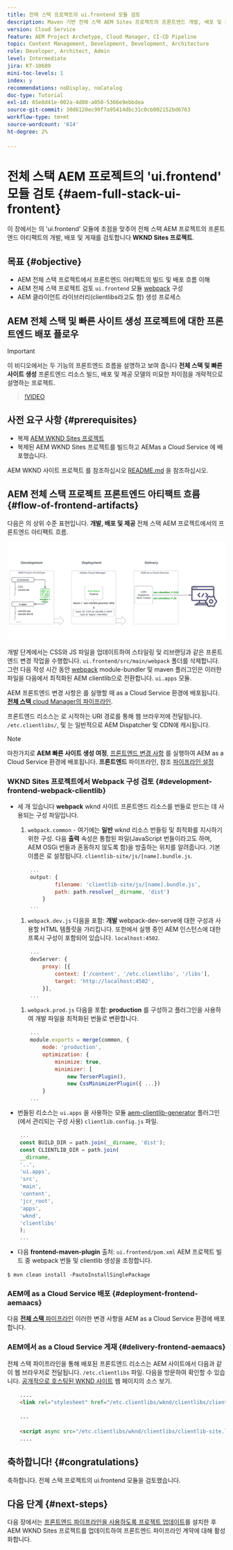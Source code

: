 ```yaml
---
title: 전체 스택 프로젝트의 ui.frontend 모듈 검토
description: Maven 기반 전체 스택 AEM Sites 프로젝트의 프론트엔드 개발, 배포 및 게재 수명 주기를 검토합니다.
version: Cloud Service
feature: AEM Project Archetype, Cloud Manager, CI-CD Pipeline
topic: Content Management, Development, Development, Architecture
role: Developer, Architect, Admin
level: Intermediate
jira: KT-10689
mini-toc-levels: 1
index: y
recommendations: noDisplay, noCatalog
doc-type: Tutorial
exl-id: 65e8d41e-002a-4d80-a050-5366e9ebbdea
source-git-commit: 30d6120ec99f7a95414dbc31c0cb002152bd6763
workflow-type: tm+mt
source-wordcount: '614'
ht-degree: 2%

---
```


# 전체 스택 AEM 프로젝트의 &#39;ui.frontend&#39; 모듈 검토 {#aem-full-stack-ui-frontent}

이 장에서는 의 &#39;ui.frontend&#39; 모듈에 초점을 맞추어 전체 스택 AEM 프로젝트의 프론트엔드 아티팩트의 개발, 배포 및 게재를 검토합니다 __WKND Sites 프로젝트__.


## 목표 {#objective}

* AEM 전체 스택 프로젝트에서 프론트엔드 아티팩트의 빌드 및 배포 흐름 이해
* AEM 전체 스택 프로젝트 검토 `ui.frontend` 모듈 [webpack](https://webpack.js.org/) 구성
* AEM 클라이언트 라이브러리(clientlibs라고도 함) 생성 프로세스

## AEM 전체 스택 및 빠른 사이트 생성 프로젝트에 대한 프론트엔드 배포 플로우

>[!IMPORTANT]
>
>이 비디오에서는 두 기능의 프론트엔드 흐름을 설명하고 보여 줍니다 **전체 스택 및 빠른 사이트 생성** 프론트엔드 리소스 빌드, 배포 및 제공 모델의 미묘한 차이점을 개략적으로 설명하는 프로젝트.

>[!VIDEO](https://video.tv.adobe.com/v/3409344?quality=12&learn=on)

## 사전 요구 사항 {#prerequisites}


* 복제 [AEM WKND Sites 프로젝트](https://github.com/adobe/aem-guides-wknd)
* 복제된 AEM WKND Sites 프로젝트를 빌드하고 AEMas a Cloud Service 에 배포했습니다.

AEM WKND 사이트 프로젝트 를 참조하십시오 [README.md](https://github.com/adobe/aem-guides-wknd/blob/main/README.md) 을 참조하십시오.

## AEM 전체 스택 프로젝트 프론트엔드 아티팩트 흐름 {#flow-of-frontend-artifacts}

다음은 의 상위 수준 표현입니다. __개발, 배포 및 제공__ 전체 스택 AEM 프로젝트에서의 프론트엔드 아티팩트 흐름.

![프론트엔드 아티팩트 개발, 배포 및 전달](assets/Dev-Deploy-Delivery-AEM-Project.png)


개발 단계에서는 CSS와 JS 파일을 업데이트하여 스타일링 및 리브랜딩과 같은 프론트엔드 변경 작업을 수행합니다. `ui.frontend/src/main/webpack` 폴더를 삭제합니다. 그런 다음 작성 시간 동안 [webpack](https://webpack.js.org/) module-bundler 및 maven 플러그인은 이러한 파일을 다음에서 최적화된 AEM clientlib으로 전환합니다. `ui.apps` 모듈.

AEM 프론트엔드 변경 사항은 를 실행할 때 as a Cloud Service 환경에 배포됩니다. [__전체 스택__ cloud Manager의 파이프라인](https://experienceleague.adobe.com/docs/experience-manager-cloud-service/content/implementing/using-cloud-manager/cicd-pipelines/introduction-ci-cd-pipelines.html).

프론트엔드 리소스는 로 시작하는 URI 경로를 통해 웹 브라우저에 전달됩니다. `/etc.clientlibs/`, 및 는 일반적으로 AEM Dispatcher 및 CDN에 캐시됩니다.


>[!NOTE]
>
> 마찬가지로 __AEM 빠른 사이트 생성 여정__, [프론트엔드 변경 사항](https://experienceleague.adobe.com/docs/experience-manager-cloud-service/content/sites/administering/site-creation/quick-site/customize-theme.html) 를 실행하여 AEM as a Cloud Service 환경에 배포됩니다. __프론트엔드__ 파이프라인, 참조 [파이프라인 설정](https://experienceleague.adobe.com/docs/experience-manager-cloud-service/content/sites/administering/site-creation/quick-site/pipeline-setup.html)

### WKND Sites 프로젝트에서 Webpack 구성 검토 {#development-frontend-webpack-clientlib}

* 세 개 있습니다 __webpack__ wknd 사이트 프론트엔드 리소스를 번들로 만드는 데 사용되는 구성 파일입니다.

   1. `webpack.common` - 여기에는 __일반__ wknd 리소스 번들링 및 최적화를 지시하기 위한 구성. 다음 __출력__ 속성은 통합된 파일(JavaScript 번들이라고도 하며, AEM OSGi 번들과 혼동하지 않도록 함)을 방출하는 위치를 알려줍니다. 기본 이름은 로 설정됩니다. `clientlib-site/js/[name].bundle.js`.

  ```javascript
      ...
      output: {
              filename: 'clientlib-site/js/[name].bundle.js',
              path: path.resolve(__dirname, 'dist')
          }
      ...    
  ```

   1. `webpack.dev.js` 다음을 포함: __개발__ webpack-dev-serve에 대한 구성과 사용할 HTML 템플릿을 가리킵니다. 또한에서 실행 중인 AEM 인스턴스에 대한 프록시 구성이 포함되어 있습니다. `localhost:4502`.

  ```javascript
      ...
      devServer: {
          proxy: [{
              context: ['/content', '/etc.clientlibs', '/libs'],
              target: 'http://localhost:4502',
          }],
      ...    
  ```

   1. `webpack.prod.js` 다음을 포함: __production__ 를 구성하고 플러그인을 사용하여 개발 파일을 최적화된 번들로 변환합니다.

  ```javascript
      ...
      module.exports = merge(common, {
          mode: 'production',
          optimization: {
              minimize: true,
              minimizer: [
                  new TerserPlugin(),
                  new CssMinimizerPlugin({ ...})
          }
      ...    
  ```


* 번들된 리소스는 `ui.apps` 을 사용하는 모듈 [aem-clientlib-generator](https://www.npmjs.com/package/aem-clientlib-generator) 플러그인(에서 관리되는 구성 사용) `clientlib.config.js` 파일.

```javascript
    ...
    const BUILD_DIR = path.join(__dirname, 'dist');
    const CLIENTLIB_DIR = path.join(
    __dirname,
    '..',
    'ui.apps',
    'src',
    'main',
    'content',
    'jcr_root',
    'apps',
    'wknd',
    'clientlibs'
    );
    ...
```

* 다음 __frontend-maven-plugin__ 출처: `ui.frontend/pom.xml` AEM 프로젝트 빌드 중 webpack 번들 및 clientlib 생성을 조정합니다.

`$ mvn clean install -PautoInstallSinglePackage`

### AEM에 as a Cloud Service 배포 {#deployment-frontend-aemaacs}

다음 [__전체 스택__ 파이프라인](https://experienceleague.adobe.com/docs/experience-manager-cloud-service/content/implementing/using-cloud-manager/cicd-pipelines/introduction-ci-cd-pipelines.html?#full-stack-pipeline) 이러한 변경 사항을 AEM as a Cloud Service 환경에 배포합니다.


### AEM에서 as a Cloud Service 게재 {#delivery-frontend-aemaacs}

전체 스택 파이프라인을 통해 배포된 프론트엔드 리소스는 AEM 사이트에서 다음과 같이 웹 브라우저로 전달됩니다. `/etc.clientlibs` 파일. 다음을 방문하여 확인할 수 있습니다. [공개적으로 호스팅된 WKND 사이트](https://wknd.site/content/wknd/us/en.html) 웹 페이지의 소스 보기.

```html
    ....
    <link rel="stylesheet" href="/etc.clientlibs/wknd/clientlibs/clientlib-site.lc-181cd4102f7f49aa30eea548a7715c31-lc.min.css" type="text/css">

    ...

    <script async src="/etc.clientlibs/wknd/clientlibs/clientlib-site.lc-d4e7c03fe5c6a405a23b3ca1cc3dcd3d-lc.min.js"></script>
    ....
```

## 축하합니다! {#congratulations}

축하합니다. 전체 스택 프로젝트의 ui.frontend 모듈을 검토했습니다.

## 다음 단계 {#next-steps}

다음 장에서는 [프론트엔드 파이프라인을 사용하도록 프로젝트 업데이트](update-project.md)를 설치한 후 AEM WKND Sites 프로젝트를 업데이트하여 프론트엔드 파이프라인 계약에 대해 활성화합니다.
